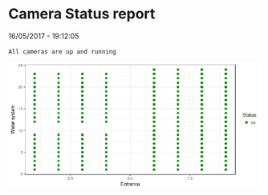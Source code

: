 Camera Status report
================
16/05/2017 - 19:12:05

    All cameras are up and running

![](camreport_files/figure-markdown_github/unnamed-chunk-2-1.png)

